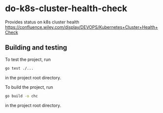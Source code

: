 # do-k8s-cluster-health-check
Provides status on k8s cluster health
https://confluence.wiley.com/display/DEVOPS/Kubernetes+Cluster+Health+Check

## Building and testing

To test the project, run
```sh
go test ./...
```
in the project root directory.


To build the project, run
```sh
go build -o chc
```
in the project root directory.
